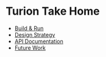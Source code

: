 # Turion Take Home

- [Build & Run](/docs/USAGE.md)
- [Design Strategy](docs/design.md)
- [API Documentation](docs/api.md)
- [Future Work](/docs/future-work.md)

